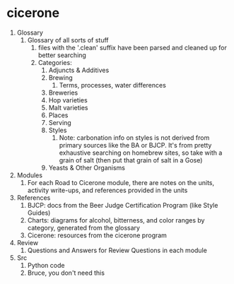 # cicerone

1. Glossary
   1. Glossary of all sorts of stuff
      1. files with the '.clean' suffix have been parsed and cleaned up for better searching
      2. Categories:
         1. Adjuncts & Additives
         2. Brewing
            1. Terms, processes, water differences
         3. Breweries
         4. Hop varieties
         5. Malt varieties
         6. Places
         7. Serving
         8. Styles
            1. Note: carbonation info on styles is not derived from primary sources like the BA or BJCP. It's from pretty exhaustive searching on homebrew sites, so take with a grain of salt (then put that grain of salt in a Gose)
         9. Yeasts & Other Organisms
2. Modules
   1. For each Road to Cicerone module, there are notes on the units, activity write-ups, and references provided in the units
3. References
   1. BJCP: docs from the Beer Judge Certification Program (like Style Guides)
   2. Charts: diagrams for alcohol, bitterness, and color ranges by category, generated from the glossary
   3. Cicerone: resources from the cicerone program
4. Review
   1. Questions and Answers for Review Questions in each module
5. Src
   1. Python code
   2. Bruce, you don't need this
